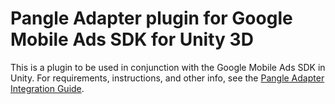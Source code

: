 # Pangle Adapter plugin for Google Mobile Ads SDK for Unity 3D

This is a plugin to be used in conjunction with the Google Mobile Ads SDK in
Unity. For requirements, instructions, and other info, see the
[Pangle Adapter Integration Guide](https://developers.google.com/admob/unity/mediation/pangle).
